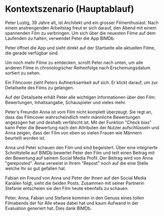 # Kontextszenario (Hauptablauf)

Peter Lustig, 39 Jahre alt, ist Architekt und ein grosser Filmenthusiast. Nach einem anstrengenden Arbeitstag freut er sich darauf, den Abend mit einem spannenden Film zu verbringen. Um sich über die neuesten Filme auf dem Laufenden zu halten, verwendet Peter die App BIMDb.

Peter öffnet die App und sieht direkt auf der Startseite alle aktuellen Filme, die gerade verfügbar sind.

Um noch mehr Filme zu entdecken, scrollt Peter nach unten, um alle anderen Filme in chronologischer Reihenfolge nach Erscheinungsdatum sortiert zu sehen.

Ein Filmcover zieht Peters Aufmerksamkeit auf sich. Er klickt darauf, um zur Detailseite des Films zu gelangen.

Auf der Detailseite erhält Peter alle wichtigen Informationen über den Film: Bewertungen, Inhaltsangabe, Schauspieler und vieles mehr. 

Peter's Freundin Anna ist vom Film nicht komplett überzeugt. Sie regt an, dass das Filmcover wahrscheindlich mehr männliche Bewertungen angezogen hat und deshalb verfälscht ist. Mit der Funktion "Check bias" kann Peter die Bewertung nach den Attributen der Nutzer aufschlüsseln und Anna zeigen, dass der Film von eben so vielen Frauen wie Männern beurteilt worden ist.

Anna und Peter schauen den Film und sind begeistert. Über eine integrierte Schnittstelle auf BIMDb bewertet Peter den Film und teilt einen Beitrag mit der Bewertung auf seinem Social Media Profil. Der Beitrag wird von Anna "gereposted". Anna verweist in Ihrem "Repost" noch auf die eine Stelle welche Ihr so gut gefallen hat. 

Fabian ein Freund von Anna und Peter der Ihnen auf den Social Media Kanälen folgt, sieht die beiden Posts. Zusammen mit seiner Partnerin Stefanie entscheien sie den Film heute ebenfalls zu schauen.

Peter, Anna, Fabian und Stefanie kommen in den Genuss eines tollen Filmabends der für Alle etwas dabei hat und kaum Aufwand in der Evaluation generiert hat. Dies dank BIMDb.